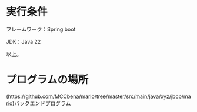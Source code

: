 # 実行条件
フレームワーク：Spring boot

JDK：Java 22

以上。

# プログラムの場所
(https://github.com/MCCbena/mario/tree/master/src/main/java/xyz/jbcp/mario)バックエンドプログラム
